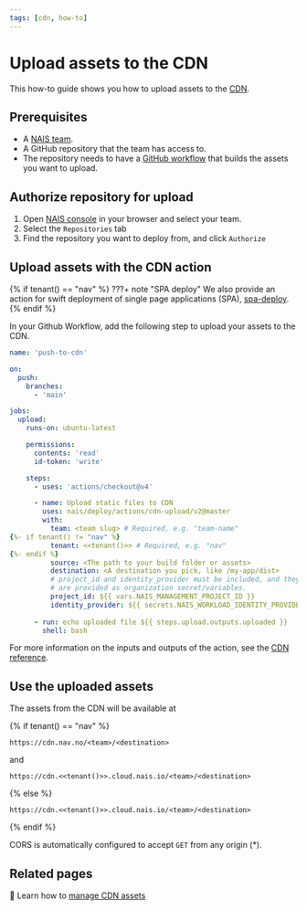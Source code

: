 ```yaml
---
tags: [cdn, how-to]
---
```


# Upload assets to the CDN

This how-to guide shows you how to upload assets to the [CDN](../README.md).

## Prerequisites

- A [NAIS team](../../../explanations/team.md).
- A GitHub repository that the team has access to.
- The repository needs to have a [GitHub workflow](../../../build/README.md) that builds the assets you want to upload.

## Authorize repository for upload

1. Open [NAIS console](https://console.<<tenant()>>.cloud.nais.io) in your browser and select your team.
2. Select the `Repositories` tab
3. Find the repository you want to deploy from, and click `Authorize`

## Upload assets with the CDN action

{% if tenant() == "nav" %}
???+ note "SPA deploy"
    We also provide an action for swift deployment of single page applications (SPA),
    [spa-deploy](https://github.com/nais/deploy/tree/master/actions/spa-deploy).
{% endif %}

In your Github Workflow, add the following step to upload your assets to the CDN.


```yaml
name: 'push-to-cdn'

on:
  push:
    branches:
      - 'main'

jobs:
  upload:
    runs-on: ubuntu-latest

    permissions:
      contents: 'read'
      id-token: 'write'

    steps:
      - uses: 'actions/checkout@v4'

      - name: Upload static files to CDN
        uses: nais/deploy/actions/cdn-upload/v2@master
        with:
          team: <team slug> # Required, e.g. "team-name"
{%- if tenant() != "nav" %}
          tenant: <<tenant()>> # Required, e.g. "nav"
{%- endif %}
          source: <The path to your build folder or assets>
          destination: <A destination you pick, like /my-app/dist>
          # project_id and identity_provider must be included, and they
          # are provided as organization secret/variables.
          project_id: ${{ vars.NAIS_MANAGEMENT_PROJECT_ID }}
          identity_provider: ${{ secrets.NAIS_WORKLOAD_IDENTITY_PROVIDER }}
  
      - run: echo uploaded file ${{ steps.upload.outputs.uploaded }}
        shell: bash
```

For more information on the inputs and outputs of the action, see the [CDN reference](../reference/README.md).

## Use the uploaded assets

The assets from the CDN will be available at 

{% if tenant() == "nav" %}
```
https://cdn.nav.no/<team>/<destination>
```

and

```
https://cdn.<<tenant()>>.cloud.nais.io/<team>/<destination>
```
{% else %}
```
https://cdn.<<tenant()>>.cloud.nais.io/<team>/<destination>
```
{% endif %}

CORS is automatically configured to accept `GET` from any
origin (*).

## Related pages

:dart: Learn how to [manage CDN assets](manage-assets.md)
